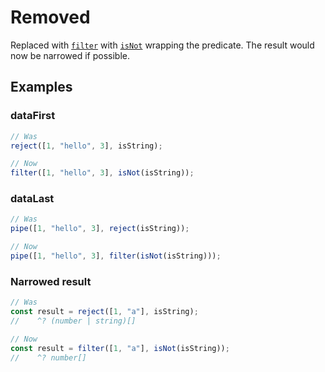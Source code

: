 # Removed

Replaced with [`filter`](/docs/#filter) with [`isNot`](/docs/#isNot) wrapping
the predicate. The result would now be narrowed if possible.

## Examples

### dataFirst

```ts
// Was
reject([1, "hello", 3], isString);

// Now
filter([1, "hello", 3], isNot(isString));
```

### dataLast

```ts
// Was
pipe([1, "hello", 3], reject(isString));

// Now
pipe([1, "hello", 3], filter(isNot(isString)));
```

### Narrowed result

```ts
// Was
const result = reject([1, "a"], isString);
//    ^? (number | string)[]

// Now
const result = filter([1, "a"], isNot(isString));
//    ^? number[]
```
